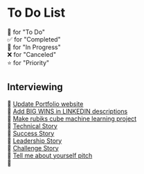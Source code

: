 # To Do List
🔲 for "To Do"  
✅ for "Completed"  
🔄 for "In Progress"  
❌ for "Canceled"  
⭐ for "Priority"  

## Interviewing

🔲 [Update Portfolio website](tbd)  
🔲 [Add BIG WINS in LINKEDIN descriptions](tbd)  
🔲 [Make rubiks cube machine learning project](tbd)  
🔲 [Technical Story](tbd)  
🔲 [Success Story](tbd)  
🔲 [Leadership Story](tbd)  
🔲 [Challenge Story](tbd)  
🔲 [Tell me about yourself pitch](tbd)  
🔲 [](tbd)  